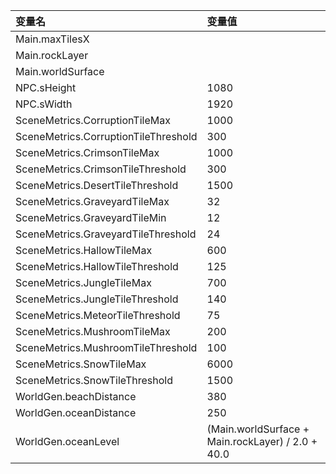 
|变量名|变量值|
|:-|:-|
|Main.maxTilesX||
|Main.rockLayer||
|Main.worldSurface||
|NPC.sHeight|1080|
|NPC.sWidth|1920|
|SceneMetrics.CorruptionTileMax|1000|
|SceneMetrics.CorruptionTileThreshold|300|
|SceneMetrics.CrimsonTileMax|1000|
|SceneMetrics.CrimsonTileThreshold|300|
|SceneMetrics.DesertTileThreshold|1500|
|SceneMetrics.GraveyardTileMax|32|
|SceneMetrics.GraveyardTileMin|12|
|SceneMetrics.GraveyardTileThreshold|24|
|SceneMetrics.HallowTileMax|600|
|SceneMetrics.HallowTileThreshold|125|
|SceneMetrics.JungleTileMax|700|
|SceneMetrics.JungleTileThreshold|140|
|SceneMetrics.MeteorTileThreshold|75|
|SceneMetrics.MushroomTileMax|200|
|SceneMetrics.MushroomTileThreshold|100|
|SceneMetrics.SnowTileMax|6000|
|SceneMetrics.SnowTileThreshold|1500|
|WorldGen.beachDistance|380|
|WorldGen.oceanDistance|250|
|WorldGen.oceanLevel|(Main.worldSurface + Main.rockLayer) / 2.0 + 40.0|
